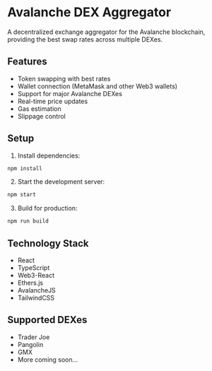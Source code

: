 # Avalanche DEX Aggregator

A decentralized exchange aggregator for the Avalanche blockchain, providing the best swap rates across multiple DEXes.

## Features

- Token swapping with best rates
- Wallet connection (MetaMask and other Web3 wallets)
- Support for major Avalanche DEXes
- Real-time price updates
- Gas estimation
- Slippage control

## Setup

1. Install dependencies:
```bash
npm install
```

2. Start the development server:
```bash
npm start
```

3. Build for production:
```bash
npm run build
```

## Technology Stack

- React
- TypeScript
- Web3-React
- Ethers.js
- AvalancheJS
- TailwindCSS

## Supported DEXes

- Trader Joe
- Pangolin
- GMX
- More coming soon...
